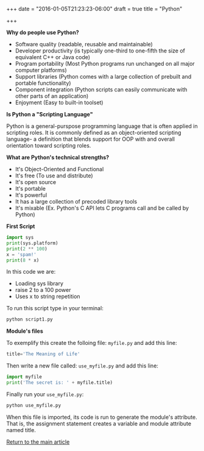 +++
date = "2016-01-05T21:23:23-06:00"
draft = true
title = "Python"

+++

**Why do people use Python?**

* Software quality (readable, reusable and maintainable)
* Developer productivity (is typically one-third to one-fifth the size of equivalent C++ or Java code)
* Program portability (Most Python programs run unchanged on all major computer platforms)
* Support libraries (Python comes with a large collection of prebuilt and portable functionality)
* Component integration (Python scripts can easily communicate with other parts of an application)
* Enjoyment (Easy to built-in toolset)

**Is Python a "Scripting Language"**

Python is a general-purspose programming language that is often applied in scripting roles. It is commonly defined as an object-oriented scripting language- a definition that blends support for OOP with and overall orientation toward scripting roles.

**What are Python's technical strengths?**

* It's Object-Oriented and Functional
* It's free (To use and distribute)
* It's open source
* It's portable
* It's powerful
* It has a large collection of precoded library tools
* It's mixable (Ex. Python's C API lets C programs call and be called by Python)

**First Script**

```python
import sys
print(sys.platform)
print(2 ** 100)
x = 'spam!'
print(8 * x)
```

In this code we are:

* Loading sys library
* raise 2 to a 100 power
* Uses x to string repetition

To run this script type in your terminal:

```bash
python script1.py
```

**Module's files**

To exemplify this create the folloing file: `myfile.py` and add this line:

```python
title='The Meaning of Life'
```

Then write a new file called: `use_myfile.py` and add this line:

```python
import myfile
print('The secret is: ' + myfile.title)
```

Finally run your `use_myfile.py`:

```bash
python use_myfile.py
```

When this file is imported, its code is run to generate the module's attribute. That is, the assignment statement creates a variable and module attribute named title.


[Return to the main article](/techtalk/techtalks)
